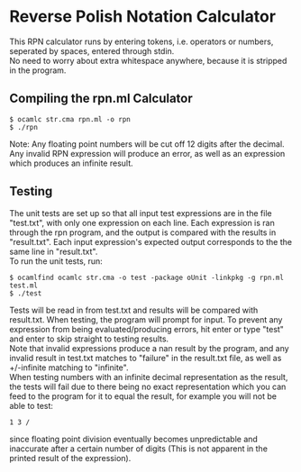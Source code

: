 # Reverse Polish Notation Calculator #
This RPN calculator runs by entering tokens, i.e. operators or numbers, seperated by spaces, entered through stdin.\
No need to worry about extra whitespace anywhere, because it is stripped in the program.
## Compiling the rpn.ml Calculator ##
```console
$ ocamlc str.cma rpn.ml -o rpn
$ ./rpn
```
Note: Any floating point numbers will be cut off 12 digits after the decimal.\
Any invalid RPN expression will produce an error, as well as an expression which produces an infinite result.
## Testing ##
The unit tests are set up so that all input test expressions are in the file "test.txt", with only one expression on each line. Each expression is ran through the rpn program, and the output is compared with the results in "result.txt". Each input expression's expected output corresponds to the the same line in "result.txt".\
To run the unit tests, run:
```console
$ ocamlfind ocamlc str.cma -o test -package oUnit -linkpkg -g rpn.ml test.ml
$ ./test
```
Tests will be read in from test.txt and results will be compared with result.txt.
When testing, the program will prompt for input. To prevent any expression from being evaluated/producing errors, hit enter or type "test" and enter to skip straight to testing results.\
Note that invalid expressions produce a nan result by the program, and any invalid result in test.txt matches to "failure" in the result.txt file, as well as +/-infinite matching to "infinite".\
When testing numbers with an infinite decimal representation as the result, the tests will fail due to there being no exact representation which you can feed to the program for it to equal the result, for example you will not be able to test:
```
1 3 /
```
since floating point division eventually becomes unpredictable and inaccurate after a certain number of digits (This is not apparent in the printed result of the expression).